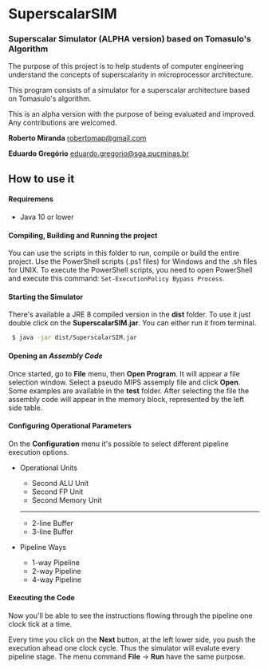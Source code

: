 # SuperscalarSIM
### Superscalar Simulator (ALPHA version) based on Tomasulo's Algorithm

The purpose of this project is to help students of computer engineering understand the concepts of superscalarity in microprocessor architecture.

This program consists of a simulator for a superscalar architecture based on Tomasulo's algorithm. 

This is an alpha version with the purpose of being evaluated and improved. Any contributions are welcomed.

**Roberto Miranda**
robertomap@gmail.com

**Eduardo Gregório**
eduardo.gregorio@sga.pucminas.br

## How to use it

#### Requiremens

- Java 10 or lower

#### Compiling, Building and Running the project
You can use the scripts in this folder to run, compile or build the entire project. Use the PowerShell scripts (.ps1 files) for Windows and the .sh files for UNIX. To execute the PowerShell scripts, you need to open PowerShell and execute this command: ```Set-ExecutionPolicy Bypass Process```.

#### Starting the Simulator
There's available a JRE 8 compiled version in the **dist** folder. To use it just double click on the **SuperscalarSIM.jar**. You can either run it from terminal.

```sh
 $ java -jar dist/SuperscalarSIM.jar 
```

#### Opening an *Assembly Code*
Once started, go to **File** menu, then **Open Program**. It will appear a file selection window. Select a pseudo MIPS assemply file and click **Open**. Some examples are available in the **test** folder. After selecting the file the assembly code will appear in the memory block, represented by the left side table.

#### Configuring Operational Parameters
On the **Configuration** menu it's possible to select different pipeline execution options.

- Operational Units
    - Second ALU Unit
    - Second FP Unit
    - Second Memory Unit
    ----
    - 2-line Buffer
    - 3-line Buffer

- Pipeline Ways
    - 1-way Pipeline
    - 2-way Pipeline
    - 4-way Pipeline

#### Executing the Code
Now you'll be able to see the instructions flowing through the pipeline one clock tick at a time.

Every time you click on the **Next** button, at the left lower side, you push the execution ahead one clock cycle. Thus the simulator will evalute every pipeline stage. The menu command **File** -> **Run** have the same purpose.

